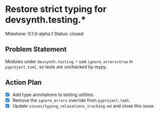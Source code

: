 # Restore strict typing for devsynth.testing.*
Milestone: 0.1.0-alpha.1
Status: closed

## Problem Statement
Modules under `devsynth.testing.*` use `ignore_errors=true` in `pyproject.toml`, so tests are unchecked by mypy.

## Action Plan
- [x] Add type annotations to testing utilities.
- [x] Remove the `ignore_errors` override from `pyproject.toml`.
- [x] Update `issues/typing_relaxations_tracking.md` and close this issue.
